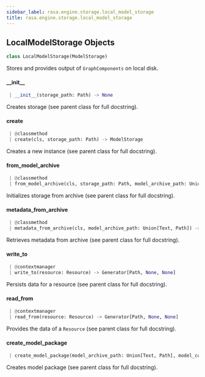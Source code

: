 ```yaml
---
sidebar_label: rasa.engine.storage.local_model_storage
title: rasa.engine.storage.local_model_storage
---
```

## LocalModelStorage Objects

```python
class LocalModelStorage(ModelStorage)
```

Stores and provides output of `GraphComponents` on local disk.

#### \_\_init\_\_

```python
 | __init__(storage_path: Path) -> None
```

Creates storage (see parent class for full docstring).

#### create

```python
 | @classmethod
 | create(cls, storage_path: Path) -> ModelStorage
```

Creates a new instance (see parent class for full docstring).

#### from\_model\_archive

```python
 | @classmethod
 | from_model_archive(cls, storage_path: Path, model_archive_path: Union[Text, Path]) -> Tuple[LocalModelStorage, ModelMetadata]
```

Initializes storage from archive (see parent class for full docstring).

#### metadata\_from\_archive

```python
 | @classmethod
 | metadata_from_archive(cls, model_archive_path: Union[Text, Path]) -> ModelMetadata
```

Retrieves metadata from archive (see parent class for full docstring).

#### write\_to

```python
 | @contextmanager
 | write_to(resource: Resource) -> Generator[Path, None, None]
```

Persists data for a resource (see parent class for full docstring).

#### read\_from

```python
 | @contextmanager
 | read_from(resource: Resource) -> Generator[Path, None, None]
```

Provides the data of a `Resource` (see parent class for full docstring).

#### create\_model\_package

```python
 | create_model_package(model_archive_path: Union[Text, Path], model_configuration: GraphModelConfiguration, domain: Domain) -> ModelMetadata
```

Creates model package (see parent class for full docstring).

